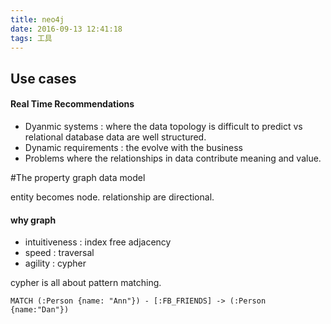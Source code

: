 ```yaml
---
title: neo4j
date: 2016-09-13 12:41:18
tags: 工具
---
```


## Use cases

#### Real Time Recommendations

+ Dyanmic systems :  where the data topology is difficult to predict vs relational database data are well structured.
+ Dynamic requirements : the evolve with the business
+ Problems where the relationships in data contribute meaning and value.

#The property graph data model

entity becomes node.
relationship are directional.

#### why graph
+ intuitiveness : index free adjacency
+ speed : traversal
+ agility : cypher


cypher is all about pattern matching.

```
MATCH (:Person {name: "Ann"}) - [:FB_FRIENDS] -> (:Person {name:"Dan"})
```






